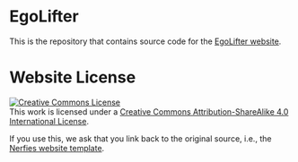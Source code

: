 # EgoLifter

This is the repository that contains source code for the [EgoLifter website](https://egolifter.github.io/).

<!-- # # BibTeX entry for ConceptGraphs
```
@article{conceptgraphs,
  author    = {Gu, Qiao and Lv, Zhaoyang and Frost, Duncan and Green, Simon and Straub, Julian and Sweeney, Chris},
  title     = {EgoLifter: Open-world 3D Segmentation for Egocentric Perception},
  journal   = {arXiv},
  year      = {2024},
} 
``` -->

# Website License
<a rel="license" href="http://creativecommons.org/licenses/by-sa/4.0/"><img alt="Creative Commons License" style="border-width:0" src="https://i.creativecommons.org/l/by-sa/4.0/88x31.png" /></a><br />This work is licensed under a <a rel="license" href="http://creativecommons.org/licenses/by-sa/4.0/">Creative Commons Attribution-ShareAlike 4.0 International License</a>.

If you use this, we ask that you link back to the original source, i.e., the [Nerfies website template](https://github.com/nerfies/nerfies.github.io).
